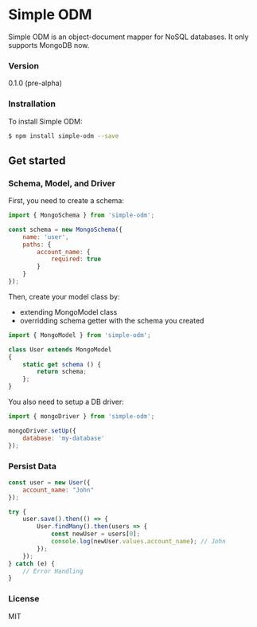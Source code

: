 # Simple ODM

Simple ODM is an object-document mapper for NoSQL databases. It only supports MongoDB now.

### Version
0.1.0 (pre-alpha)

### Instrallation

To install Simple ODM:

```sh
$ npm install simple-odm --save
```

## Get started

### Schema, Model, and Driver

First, you need to create a schema:

```js
import { MongoSchema } from 'simple-odm';

const schema = new MongoSchema({
    name: 'user',
    paths: {
        account_name: {
            required: true
        }
    }
});
```

Then, create your model class by:
- extending MongoModel class
- overridding schema getter with the schema you created

```js
import { MongoModel } from 'simple-odm';

class User extends MongoModel
{
    static get schema () {
        return schema;
    };
}
```

You also need to setup a DB driver:

```js
import { mongoDriver } from 'simple-odm';

mongoDriver.setUp({
    database: 'my-database'
});
```

### Persist Data

```js
const user = new User({
    account_name: "John"
});

try {
    user.save().then(() => {
        User.findMany().then(users => {
            const newUser = users[0];
            console.log(newUser.values.account_name); // John
        });
    });
} catch (e) {
    // Error Handling
}
```

### License

MIT